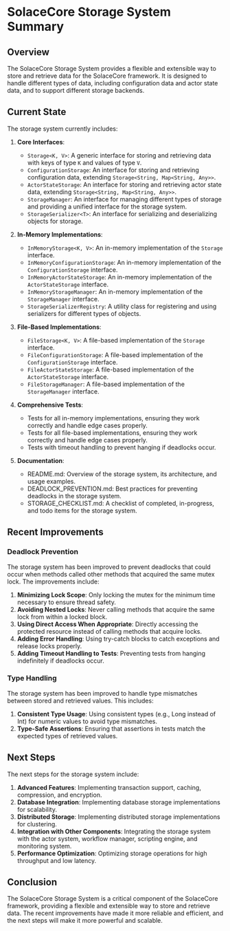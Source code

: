 # SolaceCore Storage System Summary

## Overview

The SolaceCore Storage System provides a flexible and extensible way to store and retrieve data for the SolaceCore framework. It is designed to handle different types of data, including configuration data and actor state data, and to support different storage backends.

## Current State

The storage system currently includes:

1. **Core Interfaces**:
   - `Storage<K, V>`: A generic interface for storing and retrieving data with keys of type `K` and values of type `V`.
   - `ConfigurationStorage`: An interface for storing and retrieving configuration data, extending `Storage<String, Map<String, Any>>`.
   - `ActorStateStorage`: An interface for storing and retrieving actor state data, extending `Storage<String, Map<String, Any>>`.
   - `StorageManager`: An interface for managing different types of storage and providing a unified interface for the storage system.
   - `StorageSerializer<T>`: An interface for serializing and deserializing objects for storage.

2. **In-Memory Implementations**:
   - `InMemoryStorage<K, V>`: An in-memory implementation of the `Storage` interface.
   - `InMemoryConfigurationStorage`: An in-memory implementation of the `ConfigurationStorage` interface.
   - `InMemoryActorStateStorage`: An in-memory implementation of the `ActorStateStorage` interface.
   - `InMemoryStorageManager`: An in-memory implementation of the `StorageManager` interface.
   - `StorageSerializerRegistry`: A utility class for registering and using serializers for different types of objects.

3. **File-Based Implementations**:
   - `FileStorage<K, V>`: A file-based implementation of the `Storage` interface.
   - `FileConfigurationStorage`: A file-based implementation of the `ConfigurationStorage` interface.
   - `FileActorStateStorage`: A file-based implementation of the `ActorStateStorage` interface.
   - `FileStorageManager`: A file-based implementation of the `StorageManager` interface.

4. **Comprehensive Tests**:
   - Tests for all in-memory implementations, ensuring they work correctly and handle edge cases properly.
   - Tests for all file-based implementations, ensuring they work correctly and handle edge cases properly.
   - Tests with timeout handling to prevent hanging if deadlocks occur.

5. **Documentation**:
   - README.md: Overview of the storage system, its architecture, and usage examples.
   - DEADLOCK_PREVENTION.md: Best practices for preventing deadlocks in the storage system.
   - STORAGE_CHECKLIST.md: A checklist of completed, in-progress, and todo items for the storage system.

## Recent Improvements

### Deadlock Prevention

The storage system has been improved to prevent deadlocks that could occur when methods called other methods that acquired the same mutex lock. The improvements include:

1. **Minimizing Lock Scope**: Only locking the mutex for the minimum time necessary to ensure thread safety.
2. **Avoiding Nested Locks**: Never calling methods that acquire the same lock from within a locked block.
3. **Using Direct Access When Appropriate**: Directly accessing the protected resource instead of calling methods that acquire locks.
4. **Adding Error Handling**: Using try-catch blocks to catch exceptions and release locks properly.
5. **Adding Timeout Handling to Tests**: Preventing tests from hanging indefinitely if deadlocks occur.

### Type Handling

The storage system has been improved to handle type mismatches between stored and retrieved values. This includes:

1. **Consistent Type Usage**: Using consistent types (e.g., Long instead of Int) for numeric values to avoid type mismatches.
2. **Type-Safe Assertions**: Ensuring that assertions in tests match the expected types of retrieved values.

## Next Steps

The next steps for the storage system include:

1. **Advanced Features**: Implementing transaction support, caching, compression, and encryption.
2. **Database Integration**: Implementing database storage implementations for scalability.
3. **Distributed Storage**: Implementing distributed storage implementations for clustering.
4. **Integration with Other Components**: Integrating the storage system with the actor system, workflow manager, scripting engine, and monitoring system.
5. **Performance Optimization**: Optimizing storage operations for high throughput and low latency.

## Conclusion

The SolaceCore Storage System is a critical component of the SolaceCore framework, providing a flexible and extensible way to store and retrieve data. The recent improvements have made it more reliable and efficient, and the next steps will make it more powerful and scalable.
